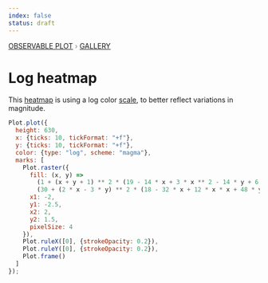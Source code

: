 ```yaml
---
index: false
status: draft
---
```


<div style="color: grey; font: 13px/25.5px var(--sans-serif); text-transform: uppercase;"><h1 style="display: none;">Plot: Log heatmap</h1><a href="/plot">Observable Plot</a> › <a href="/@observablehq/plot-gallery">Gallery</a></div>

# Log heatmap

This [heatmap](https://observablehq.com/plot/marks/raster) is using a log color [scale](https://observablehq.com/plot/features/scales), to better reflect variations in magnitude.

```js echo
Plot.plot({
  height: 630,
  x: {ticks: 10, tickFormat: "+f"},
  y: {ticks: 10, tickFormat: "+f"},
  color: {type: "log", scheme: "magma"},
  marks: [
    Plot.raster({
      fill: (x, y) =>
        (1 + (x + y + 1) ** 2 * (19 - 14 * x + 3 * x ** 2 - 14 * y + 6 * x * y + 3 * y ** 2)) *
        (30 + (2 * x - 3 * y) ** 2 * (18 - 32 * x + 12 * x * x + 48 * y - 36 * x * y + 27 * y ** 2)),
      x1: -2,
      y1: -2.5,
      x2: 2,
      y2: 1.5,
      pixelSize: 4
    }),
    Plot.ruleX([0], {strokeOpacity: 0.2}),
    Plot.ruleY([0], {strokeOpacity: 0.2}),
    Plot.frame()
  ]
});
```
